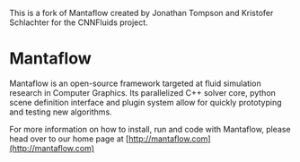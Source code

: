 This is a fork of Mantaflow created by Jonathan Tompson and Kristofer Schlachter for the CNNFluids project.

# Mantaflow #

Mantaflow is an open-source framework targeted at fluid simulation research in Computer Graphics.
Its parallelized C++ solver core, python scene definition interface and plugin system allow for quickly prototyping and testing new algorithms. 

For more information on how to install, run and code with Mantaflow, please head over to our home page at
[http://mantaflow.com](http://mantaflow.com)
